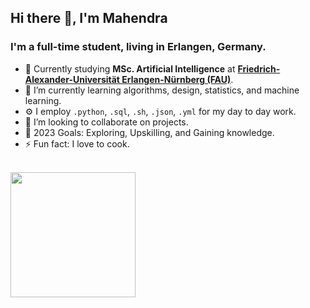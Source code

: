 <!--
**Mahendra114027/Mahendra114027** is a ✨ _special_ ✨ repository because its `README.md` (this file) appears on your GitHub profile.

Here are some ideas to get you started:

- 🔭 I’m currently working on ...
- 🌱 I’m currently learning ...
- 👯 I’m looking to collaborate on ...
- 🤔 I’m looking for help with ...
- 💬 Ask me about ...
- 📫 How to reach me: ...
- 😄 Pronouns: ...
- ⚡ Fun fact: ...
-->

## Hi there 👋, I'm Mahendra
### I'm a full-time student, living in Erlangen, Germany.

- 🔭 Currently studying **MSc. Artificial Intelligence** at **[Friedrich-Alexander-Universität Erlangen-Nürnberg (FAU)][fau]**.
- 🌱 I’m currently learning algorithms, design, statistics, and machine learning.
- ⚙️ I employ `.python`, `.sql`, `.sh`, `.json`, `.yml` for my day to day work.
- 👯 I’m looking to collaborate on projects.
- 🥅 2023 Goals: Exploring, Upskilling, and Gaining knowledge.
- ⚡ Fun fact: I love to cook.

<br />

[fau]: https://www.fau.eu/

<a href="https://github.com/Mahendra114027">
  <img height=200 align="center" src="https://github-readme-stats.vercel.app/api?username=Mahendra114027&show_icons=True&theme=dracula" />
</a>
